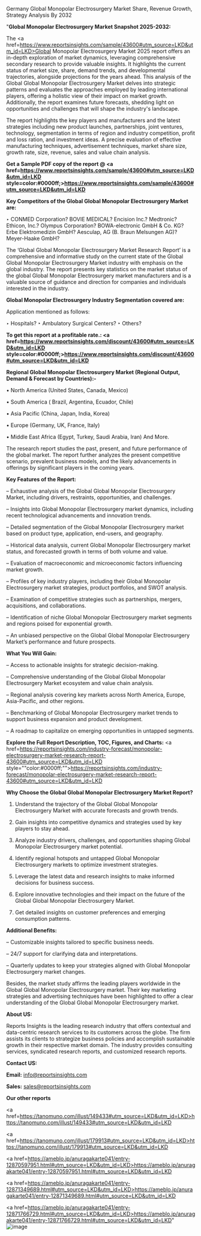 Germany Global Monopolar Electrosurgery Market Share, Revenue Growth, Strategy Analysis By 2032

"<strong>Global Monopolar Electrosurgery Market Snapshot 2025-2032:</strong>

The <a href=https://www.reportsinsights.com/sample/43600#utm_source=LKD&utm_id=LKD>Global Monopolar Electrosurgery Market</a> 2025 report offers an in-depth exploration of market dynamics, leveraging comprehensive secondary research to provide valuable insights. It highlights the current status of market size, share, demand trends, and developmental trajectories, alongside projections for the years ahead. This analysis of the Global Global Monopolar Electrosurgery Market delves into strategic patterns and evaluates the approaches employed by leading international players, offering a holistic view of their impact on market growth. Additionally, the report examines future forecasts, shedding light on opportunities and challenges that will shape the industry's landscape.

The report highlights the key players and manufacturers and the latest strategies including new product launches, partnerships, joint ventures, technology, segmentation in terms of region and industry competition, profit and loss ration, and investment ideas. A precise evaluation of effective manufacturing techniques, advertisement techniques, market share size, growth rate, size, revenue, sales and value chain analysis.

<strong>Get a Sample PDF copy of the report @ <a href=https://www.reportsinsights.com/sample/43600#utm_source=LKD&utm_id=LKD style=color:#0000ff;>https://www.reportsinsights.com/sample/43600#utm_source=LKD&utm_id=LKD</a></strong>

<strong>Key Competitors of the Global Global Monopolar Electrosurgery Market are:</strong>

‣ CONMED Corporation?  BOVIE MEDICAL?  Encision Inc.?  Medtronic?  Ethicon, Inc.?  Olympus Corporation?  BOWA-electronic GmbH & Co. KG?  Erbe Elektromedizin GmbH?  Aesculap, AG (B. Braun Melsungen AG)?  Meyer-Haake GmbH?

The ‘Global Global Monopolar Electrosurgery Market Research Report’ is a comprehensive and informative study on the current state of the Global Global Monopolar Electrosurgery Market industry with emphasis on the global industry. The report presents key statistics on the market status of the global Global Monopolar Electrosurgery market manufacturers and is a valuable source of guidance and direction for companies and individuals interested in the industry.

<strong>Global Monopolar Electrosurgery Industry Segmentation covered are:</strong>

Application mentioned as follows:

‣ Hospitals?
‣ Ambulatory Surgical Centers?
‣ Others?

<strong>To get this report at a profitable rate.: <a href=https://www.reportsinsights.com/discount/43600#utm_source=LKD&utm_id=LKD style=color:#0000ff;>https://www.reportsinsights.com/discount/43600#utm_source=LKD&utm_id=LKD</a></strong>

<strong>Regional Global Monopolar Electrosurgery Market (Regional Output, Demand &amp; Forecast by Countries):-</strong>

• North America (United States, Canada, Mexico)

• South America ( Brazil, Argentina, Ecuador, Chile)

• Asia Pacific (China, Japan, India, Korea)

• Europe (Germany, UK, France, Italy)

• Middle East Africa (Egypt, Turkey, Saudi Arabia, Iran) And More.

The research report studies the past, present, and future performance of the global market. The report further analyzes the present competitive scenario, prevalent business models, and the likely advancements in offerings by significant players in the coming years.

<strong>Key Features of the Report:</strong>

– Exhaustive analysis of the Global Global Monopolar Electrosurgery Market, including drivers, restraints, opportunities, and challenges.

– Insights into Global Monopolar Electrosurgery market dynamics, including recent technological advancements and innovation trends.

– Detailed segmentation of the Global Monopolar Electrosurgery market based on product type, application, end-users, and geography.

– Historical data analysis, current Global Monopolar Electrosurgery market status, and forecasted growth in terms of both volume and value.

– Evaluation of macroeconomic and microeconomic factors influencing market growth.

– Profiles of key industry players, including their Global Monopolar Electrosurgery market strategies, product portfolios, and SWOT analysis.

– Examination of competitive strategies such as partnerships, mergers, acquisitions, and collaborations.

– Identification of niche Global Monopolar Electrosurgery market segments and regions poised for exponential growth.

– An unbiased perspective on the Global Global Monopolar Electrosurgery Market’s performance and future prospects.

<strong>What You Will Gain:</strong>

– Access to actionable insights for strategic decision-making.

– Comprehensive understanding of the Global Global Monopolar Electrosurgery Market ecosystem and value chain analysis.

– Regional analysis covering key markets across North America, Europe, Asia-Pacific, and other regions.

– Benchmarking of Global Monopolar Electrosurgery market trends to support business expansion and product development.

– A roadmap to capitalize on emerging opportunities in untapped segments.

<strong>Explore the Full Report Description, TOC, Figures, and Charts:</strong>
<a href=https://reportsinsights.com/industry-forecast/monopolar-electrosurgery-market-research-report-43600#utm_source=LKD&utm_id=LKD style=""color:#0000ff;"">https://reportsinsights.com/industry-forecast/monopolar-electrosurgery-market-research-report-43600#utm_source=LKD&utm_id=LKD</a>

<strong>Why Choose the Global Global Monopolar Electrosurgery Market Report?</strong>

1. Understand the trajectory of the Global Global Monopolar Electrosurgery Market with accurate forecasts and growth trends.

2. Gain insights into competitive dynamics and strategies used by key players to stay ahead.

3. Analyze industry drivers, challenges, and opportunities shaping Global Monopolar Electrosurgery market potential.

4. Identify regional hotspots and untapped Global Monopolar Electrosurgery markets to optimize investment strategies.

5. Leverage the latest data and research insights to make informed decisions for business success.

6. Explore innovative technologies and their impact on the future of the Global Global Monopolar Electrosurgery Market.

7. Get detailed insights on customer preferences and emerging consumption patterns.

<strong>Additional Benefits:</strong>

– Customizable insights tailored to specific business needs.

– 24/7 support for clarifying data and interpretations.

– Quarterly updates to keep your strategies aligned with Global Monopolar Electrosurgery market changes.

Besides, the market study affirms the leading players worldwide in the Global Global Monopolar Electrosurgery market. Their key marketing strategies and advertising techniques have been highlighted to offer a clear understanding of the Global Global Monopolar Electrosurgery market.

<strong><strong>About US</strong>:</strong>

Reports Insights is the leading research industry that offers contextual and data-centric research services to its customers across the globe. The firm assists its clients to strategize business policies and accomplish sustainable growth in their respective market domain. The industry provides consulting services, syndicated research reports, and customized research reports.

<strong>Contact US:</strong>

<p class=><b>Email:</b> <a href=mailto:info@reportsinsights.com>info@reportsinsights.com</a></p>
<p class=><b>Sales:</b> <a href=mailto:sales@reportsinsights.com>sales@reportsinsights.com</a></p>

<strong>Our other reports</strong>

<a href=https://tanomuno.com/illust/149433#utm_source=LKD&utm_id=LKD>https://tanomuno.com/illust/149433#utm_source=LKD&utm_id=LKD</a>

<a href=https://tanomuno.com/illust/179913#utm_source=LKD&utm_id=LKD>https://tanomuno.com/illust/179913#utm_source=LKD&utm_id=LKD</a>

<a href=https://ameblo.jp/anuragakarte041/entry-12870597951.html#utm_source=LKD&utm_id=LKD>https://ameblo.jp/anuragakarte041/entry-12870597951.html#utm_source=LKD&utm_id=LKD</a>

<a href=https://ameblo.jp/anuragakarte041/entry-12871349689.html#utm_source=LKD&utm_id=LKD>https://ameblo.jp/anuragakarte041/entry-12871349689.html#utm_source=LKD&utm_id=LKD</a>

<a href=https://ameblo.jp/anuragakarte041/entry-12871766729.html#utm_source=LKD&utm_id=LKD>https://ameblo.jp/anuragakarte041/entry-12871766729.html#utm_source=LKD&utm_id=LKD</a>"
![image](https://github.com/user-attachments/assets/1458c21a-1d6b-4bc7-a9ad-d14eca3d1204)
